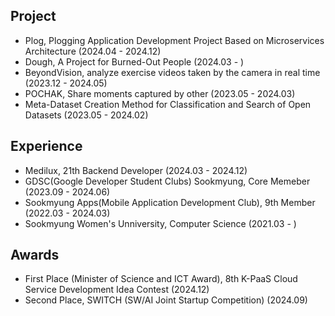 <h2> Project </h2>

- Plog, Plogging Application Development Project Based on Microservices Architecture (2024.04 - 2024.12)
- Dough, A Project for Burned-Out People (2024.03 - )
- BeyondVision, analyze exercise videos taken by the camera in real time (2023.12 - 2024.05)
- POCHAK, Share moments captured by other (2023.05 - 2024.03)
- Meta-Dataset Creation Method for Classification and Search of Open Datasets (2023.05 - 2024.02)

<h2> Experience </h2>

- Medilux, 21th Backend Developer (2024.03 - 2024.12)
- GDSC(Google Developer Student Clubs) Sookmyung, Core Memeber (2023.09 - 2024.06)
- Sookmyung Apps(Mobile Application Development Club), 9th Member (2022.03 - 2024.03)
- Sookmyung Women's Unniversity, Computer Science (2021.03 - )

<h2> Awards </h2>

- First Place (Minister of Science and ICT Award), 8th K-PaaS Cloud Service Development Idea Contest (2024.12)
- Second Place, SWITCH (SW/AI Joint Startup Competition) (2024.09)


<!--
  <img src="https://img.shields.io/badge/Python-3376AB?style=flat&logo=Python&logoColor=white"/>
  <img src="https://img.shields.io/badge/HTML5-E34F26?style=flat&logo=HTML5&logoColor=white"/>
  <img src="https://img.shields.io/badge/CSS3-1572B6?style=flat&logo=CSS3&logoColor=white"/>
  <br>

  <img src="https://img.shields.io/badge/Java-007396?style=flat&logo=Java&logoColor=white"/>
  <img src="https://img.shields.io/badge/Spring%20Boot-6DB33F?style=flat&logo=Spring%20Boot&logoColor=white"/>
  <img src="https://img.shields.io/badge/Spring-6DB33F?style=flat&logo=Spring&logoColor=white"/>
  <br>
 -->


